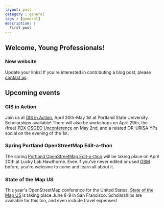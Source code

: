```yaml
---
layout: post
category : general
tags : [general]
description: |
  First post
---
```


## Welcome, Young Professionals! 

### New website

Update your links! If you're interested in contributing a blog post, please [contact us](mailto:orurisayp@gmail.com).

## Upcoming events

### GIS in Action

Join us at [GIS in Action](http://www.orurisa.org/GIS_In_Action), April 30th-May 1st at Portland State University. Scholarships available! There will also be workshops on April 29th, the (free) [PDX OSGEO Unconference](http://pdxosgeo2013.eventbrite.com/) on May 2nd, and a related OR-URISA YPs social on the evening of the 1st.

### Spring Portland OpenStreetMap Edit-a-thon

The spring [Portland OpenStreetMap Edit-a-thon](http://calagator.org/events/1250463885) will be taking place on April 20th at Lucky Lab Hawthorne. Even if you've never edited or used [OSM](http://www.osm.org) before, you're welcome to come and learn all about it.

### State of the Map US

This year's OpenStreetMap conference for the United States, [State of the Map US](http://stateofthemap.us/) is taking place June 8-9 in San Francisco. Scholarships are available for this too, and even include travel expenses!